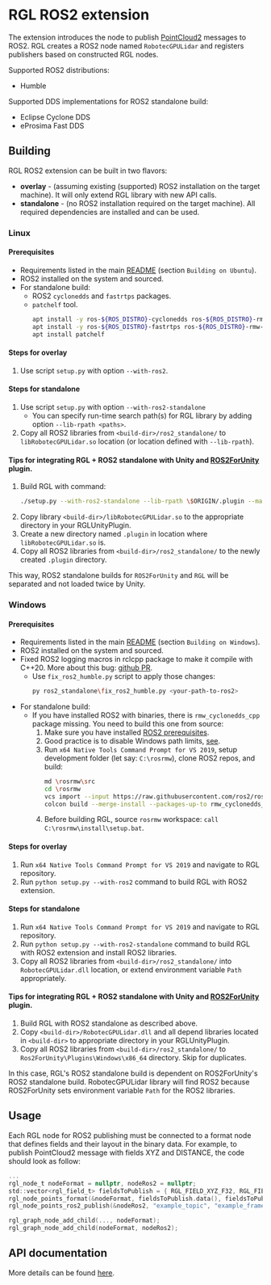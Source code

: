 # RGL ROS2 extension

The extension introduces the node to publish [PointCloud2](https://docs.ros2.org/foxy/api/sensor_msgs/msg/PointCloud2.html) messages to ROS2. RGL creates a ROS2 node named `RobotecGPULidar` and registers publishers based on constructed RGL nodes.

Supported ROS2 distributions:
- Humble

Supported DDS implementations for ROS2 standalone build:
- Eclipse Cyclone DDS
- eProsima Fast DDS

## Building

RGL ROS2 extension can be built in two flavors:

- **overlay** - (assuming existing (supported) ROS2 installation on the target machine). It will only extend RGL library with new API calls.
- **standalone** - (no ROS2 installation required on the target machine). All required dependencies are installed and can be used.

### Linux

#### Prerequisites

- Requirements listed in the main [README](../README.md) (section `Building on Ubuntu`).
- ROS2 installed on the system and sourced.
- For standalone build:
  - ROS2 `cyclonedds` and `fastrtps` packages.
  - `patchelf` tool.
    ```bash
    apt install -y ros-${ROS_DISTRO}-cyclonedds ros-${ROS_DISTRO}-rmw-cyclonedds-cpp
    apt install -y ros-${ROS_DISTRO}-fastrtps ros-${ROS_DISTRO}-rmw-fastrtps-cpp
    apt install patchelf
    ```

#### Steps for overlay
1. Use script `setup.py` with option `--with-ros2`.

#### Steps for standalone
1. Use script `setup.py` with option `--with-ros2-standalone`
    - You can specify run-time search path(s) for RGL library by adding option `--lib-rpath <paths>`.
2. Copy all ROS2 libraries from `<build-dir>/ros2_standalone/` to `libRobotecGPULidar.so` location (or location defined with `--lib-rpath`).

#### Tips for integrating RGL + ROS2 standalone with Unity and [ROS2ForUnity](https://github.com/RobotecAI/ros2-for-unity) plugin.
1. Build RGL with command:
    ```bash
    ./setup.py --with-ros2-standalone --lib-rpath \$ORIGIN/.plugin --make="-j"
    ```
2. Copy library `<build-dir>/libRobotecGPULidar.so` to the appropriate directory in your RGLUnityPlugin.
3. Create a new directory named `.plugin` in location where `libRobotecGPULidar.so` is.
4. Copy all ROS2 libraries from `<build-dir>/ros2_standalone/` to the newly created  `.plugin` directory.

This way, ROS2 standalone builds for `ROS2ForUnity` and `RGL` will be separated and not loaded twice by Unity.

### Windows

#### Prerequisites

- Requirements listed in the main [README](../README.md) (section `Building on Windows`).
- ROS2 installed on the system and sourced.
- Fixed ROS2 logging macros in rclcpp package to make it compile with C++20. More about this bug: [github PR](https://github.com/ros2/rclcpp/pull/2063).
  - Use `fix_ros2_humble.py` script to apply those changes:
    ```bash
    py ros2_standalone\fix_ros2_humble.py <your-path-to-ros2>
    ```
- For standalone build:
  - If you have installed ROS2 with binaries, there is `rmw_cyclonedds_cpp` package missing. You need to build this one from source:
    1. Make sure you have installed [ROS2 prerequisites](https://docs.ros.org/en/humble/Installation/Alternatives/Windows-Development-Setup.html#installing-prerequisites).
    2. Good practice is to disable Windows path limits, [see](https://learn.microsoft.com/en-us/windows/win32/fileio/maximum-file-path-limitation?tabs=registry).
    3. Run `x64 Native Tools Command Prompt for VS 2019`, setup development folder (let say: `C:\rosrmw`), clone ROS2 repos, and build:
        ```bash
        md \rosrmw\src
        cd \rosrmw
        vcs import --input https://raw.githubusercontent.com/ros2/ros2/humble/ros2.repos src
        colcon build --merge-install --packages-up-to rmw_cyclonedds_cpp
        ``` 
    4. Before building RGL, source `rosrmw` workspace: `call C:\rosrmw\install\setup.bat`.


#### Steps for overlay
1. Run `x64 Native Tools Command Prompt for VS 2019` and navigate to RGL repository.
2. Run `python setup.py --with-ros2` command to build RGL with ROS2 extension.

#### Steps for standalone
1. Run `x64 Native Tools Command Prompt for VS 2019` and navigate to RGL repository.
2. Run `python setup.py --with-ros2-standalone` command to build RGL with ROS2 extension and install ROS2 libraries.
3. Copy all ROS2 libraries from `<build-dir>/ros2_standalone/` into `RobotecGPULidar.dll` location, or extend environment variable `Path` appropriately.

#### Tips for integrating RGL + ROS2 standalone with Unity and [ROS2ForUnity](https://github.com/RobotecAI/ros2-for-unity) plugin.
1. Build RGL with ROS2 standalone as described above.
2. Copy `<build-dir>/RobotecGPULidar.dll` and all depend libraries located in `<build-dir>` to appropriate directory in your RGLUnityPlugin.
3. Copy all ROS2 libraries from `<build-dir>/ros2_standalone/` to `Ros2ForUnity\Plugins\Windows\x86_64` directory. Skip for duplicates.

In this case, RGL's ROS2 standalone build is dependent on ROS2ForUnity's ROS2 standalone build. RobotecGPULidar library will find ROS2 because ROS2ForUnity sets environment variable `Path` for the ROS2 libraries.

## Usage

Each RGL node for ROS2 publishing must be connected to a format node that defines fields and their layout in the binary data. For example, to publish PointCloud2 message with fields XYZ and DISTANCE, the code should look as follow:
```c
...
rgl_node_t nodeFormat = nullptr, nodeRos2 = nullptr;
std::vector<rgl_field_t> fieldsToPublish = { RGL_FIELD_XYZ_F32, RGL_FIELD_DISTANCE_F32 };
rgl_node_points_format(&nodeFormat, fieldsToPublish.data(), fieldsToPublish.size())
rgl_node_points_ros2_publish(&nodeRos2, "example_topic", "example_frame");

rgl_graph_node_add_child(..., nodeFormat);
rgl_graph_node_add_child(nodeFormat, nodeRos2);
```

## API documentation

More details can be found [here](../include/rgl/api/extensions/ros2.h).
